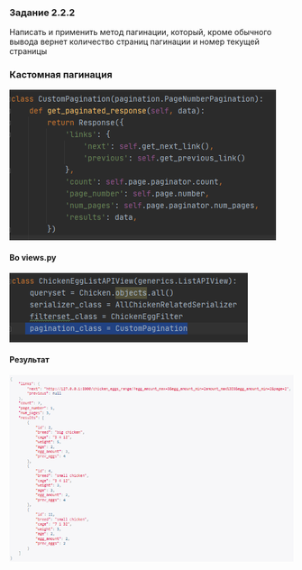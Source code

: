 ### Задание 2.2.2

Написать и применить метод пагинации, который, кроме обычного вывода вернет количество страниц пагинации и номер текущей страницы


### Кастомная пагинация
![](lab2img\2221.png)
#### Во views.py
![](lab2img\2223.png)
#### Результат
![](lab2img\2222.png)